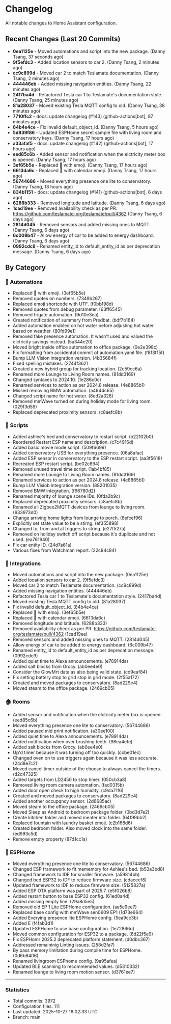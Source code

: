 # Changelog

All notable changes to Home Assistant configuration.

## Recent Changes (Last 20 Commits)
- **0ea1125e** - Moved automations and script into the new package. (Danny Tsang, 37 seconds ago)
- **9f5efdc3** - Added location sensors to car 2. (Danny Tsang, 2 minutes ago)
- **cc9c899d** - Moved car 2 to match Teslamate documentation. (Danny Tsang, 2 minutes ago)
- **444446eb** - Added missing navigation entities. (Danny Tsang, 22 minutes ago)
- **2417ba4d** - Refactored Tesla car 1 to Teslamate's documentation style. (Danny Tsang, 25 minutes ago)
- **81a28037** - Moved existing Tesla MQTT config to old. (Danny Tsang, 38 minutes ago)
- **7710ffc2** - docs: update changelog (#143) (github-actions[bot], 87 minutes ago)
- **84b4e4ce** - Fix invalid default_object_id. (Danny Tsang, 5 hours ago)
- **5d839f86** - Updated ESPHome secret sample file with living room and conservatory keys. (Danny Tsang, 17 hours ago)
- **a33afaf5** - docs: update changelog (#142) (github-actions[bot], 17 hours ago)
- **eed85c6b** - Added sensor and notification when the elctricity meter box is opened. (Danny Tsang, 17 hours ago)
- **3ef65b5e** - Replaced :battery: with emoji. (Danny Tsang, 17 hours ago)
- **6613da6c** - Replaced :date: with calendar emoji. (Danny Tsang, 17 hours ago)
- **56744686** - Moved everything presence one lite to conservatory. (Danny Tsang, 18 hours ago)
- **834b1151** - docs: update changelog (#141) (github-actions[bot], 6 days ago)
- **6288b333** - Removed longitude and latitude. (Danny Tsang, 6 days ago)
- **1cad19ee** - Removed availability check as per PR: https://github.com/teslamate-org/teslamate/pull/4362 (Danny Tsang, 6 days ago)
- **2814d045** - Removed sensors and added missing ones to MQTT. (Danny Tsang, 6 days ago)
- **6c009b47** - Allow energy of car to be added to energy dashboard. (Danny Tsang, 6 days ago)
- **0992cdc9** - Renamed entity_id to default_entity_id as per deprecation message. (Danny Tsang, 6 days ago)

## By Category

### 🤖 Automations
- Replaced :battery: with emoji. (3ef65b5e)
- Removed quotes on numbers. (7349b267)
- Replaced emoji shortcode with UTF. (f0bb198d)
- Removed quotes from debug parameter. (63ff6545)
- Removed frigate automation. (9d10e3ea)
- Created notification of summary from Predbat. (bdf7b164)
- Added automation enabled on hot water before adjusting hot water based on weather. (80fd99e1)
- Removed fake presence automation. It wasn't used and valued the elctricity savings instead. (5a344e20)
- Moved bright inside office automation to office package. (0e2e398c)
- Fix formatting from accidental commit of automation.yaml file. (f8f3f15f)
- Bump LLM Vision integration version. (4b35684f)
- Fixed spelling mistakes. (2744f362)
- Created a new hybrid group for tracking location. (2c59cc6a)
- Renamed more Lounge to Living Room names. (81dd3169)
- Changed syntaxes to 2024.10. (1e286c0c)
- Renamed services to action as per 2024.8 release. (4e8865b1)
- Missed removing BMW automation. (a4944c65)
- Changed script name for hot water. (8ed2a328)
- Removed mmWave turned on during holiday mode for living room. (029f3d59)
- Replaced deprecated proximity sensors. (c8aefc8b)
### 📜 Scripts
- Added ashlee's bed and conservatory to restart script. (b22102b0)
- Reordered Restart ESP name and description. (c7c4916d)
- Added basic movie mode script. (509f6699)
- Added conservatory USB for everything presence. (06a8afac)
- Added ESP sensor in conservatory to the ESP restart script. (aa3f5618)
- Recreated ESP restart script. (be02c894)
- Removed unused travel time script. (1ab4bf85)
- Renamed more Lounge to Living Room names. (81dd3169)
- Renamed services to action as per 2024.8 release. (4e8865b1)
- Bump LLM Visiob integration version. (88201035)
- Removed BMW integration. (f66780d2)
- Renamed majority of lounge scene IDs. (0fda2b9c)
- Replaced deprecated proximity sensors. (c8aefc8b)
- Renamed all Zigbee2MQTT devices from lounge to living room. (633973d0)
- Change arriving home lights from lounge to porch. (6efcef96)
- Explicitly set state value to be a stirng. (ef355898)
- Changed to, from and at triggers to string. (e27f527a)
- Removed on holiday switch off script because it's duplicate and not used. (ea761940)
- Fix car entity ID. (24d7a61a)
- Various fixes from Watchman report. (22c84c84)
### 🔌 Integrations
- Moved automations and script into the new package. (0ea1125e)
- Added location sensors to car 2. (9f5efdc3)
- Moved car 2 to match Teslamate documentation. (cc9c899d)
- Added missing navigation entities. (444446eb)
- Refactored Tesla car 1 to Teslamate's documentation style. (2417ba4d)
- Moved existing Tesla MQTT config to old. (81a28037)
- Fix invalid default_object_id. (84b4e4ce)
- Replaced :battery: with emoji. (3ef65b5e)
- Replaced :date: with calendar emoji. (6613da6c)
- Removed longitude and latitude. (6288b333)
- Removed availability check as per PR: https://github.com/teslamate-org/teslamate/pull/4362 (1cad19ee)
- Removed sensors and added missing ones to MQTT. (2814d045)
- Allow energy of car to be added to energy dashboard. (6c009b47)
- Renamed entity_id to default_entity_id as per deprecation message. (0992cdc9)
- Added quiet time to Alexa announcements. (e78914da)
- Added salt blocks from Grocy. (ab0ee4e0)
- Consider the GlowMrt data as also being valid state. (cd9eaf84)
- Fix setting battery stop to grid stop in grid mode. (2f55a172)
- Created and moved packages to conservatory. (8ad229e4)
- Moved steam to the office package. (2469cb05)
### 🏠 Rooms
- Added sensor and notification when the elctricity meter box is opened. (eed85c6b)
- Moved everything presence one lite to conservatory. (56744686)
- Added paused mid print notification. (a30ee100)
- Added quiet time to Alexa announcements. (e78914da)
- Added notification when over brushing teeth. (98ea4efe)
- Added salt blocks from Grocy. (ab0ee4e0)
- Up'd timer because it was turning off too quickly. (ccbe01ec)
- Changed oven on to use triggers again because it was less accurate. (24d8e7c2)
- Moved cancel timer outside of the choose to always cancel the timers. (d2d47325)
- Added targets from LD2450 to stop timer. (050cb3a8)
- Removed living room camera automation. (fad0315b)
- Added door open check to high humidity. (c9da71f6)
- Created and moved packages to conservatory. (8ad229e4)
- Added another occupqncy sensor. (2d6685ac)
- Moved steam to the office package. (2469cb05)
- Moved Sleep as Android to bedroom package folder. (0bd3d7e2)
- Create kitchen folder and moved meater into folder. (64f99bb2)
- Replaced fountain with laundry basket emoji. (c2b168d6)
- Created bedroom folder. Also moved clock into the same folder. (ed993c5d)
- Remove empty property (87d1cc1a)
### 🔧 ESPHome
- Moved everything presence one lite to conservatory. (56744686)
- Changed ESP framework to fit mememory for Ashlee's bed. (b53a3bd8)
- Changed framework to IDF for smaller firmware. (a59814bb)
- Changed bed ESP32 to IDF to reduce firmware size. (cdaceef8)
- Updated framework to IDF to reduce firmware size. (5125827a)
- Added ESP OTA platform was part of 2025.7. (e5f026b8)
- Added restart button to base ESP32 config. (61ed0a4d)
- Added missing empty line. (29a8d5e5)
- Removed old EP 1 Lite ESPHome configuration. (aa5e9ee7)
- Replaced base config with mmWave sen0609 EP1 (1d73e664)
- Added Everying presence lite ESPHome config. (5ea9cc3b)
- Added E (f4fab3d1)
- Updated ESPHome to use base configuration. (1e72866d)
- Moved common configuration for ESP32 to a package. (6d22f5e9)
- Fix ESPHomr 2025.2 deprecated platform statement. (d0dbc367)
- Addressed remaininig Linting issues. (258d2fa7)
- By pass memory limitation during compile time for ESPHome. (0d6b6406)
- Renamed livingroom ESPhome config. (9a95afea)
- Updated BLE scanning to recommended values. (d5310332)
- Renamed lounge to living room motion sensor. (d3761ee7)

---

### Statistics

- Total commits: 3972
- Configuration files: 111
- Last updated: 2025-10-27 16:02:33 UTC
- Branch: main
